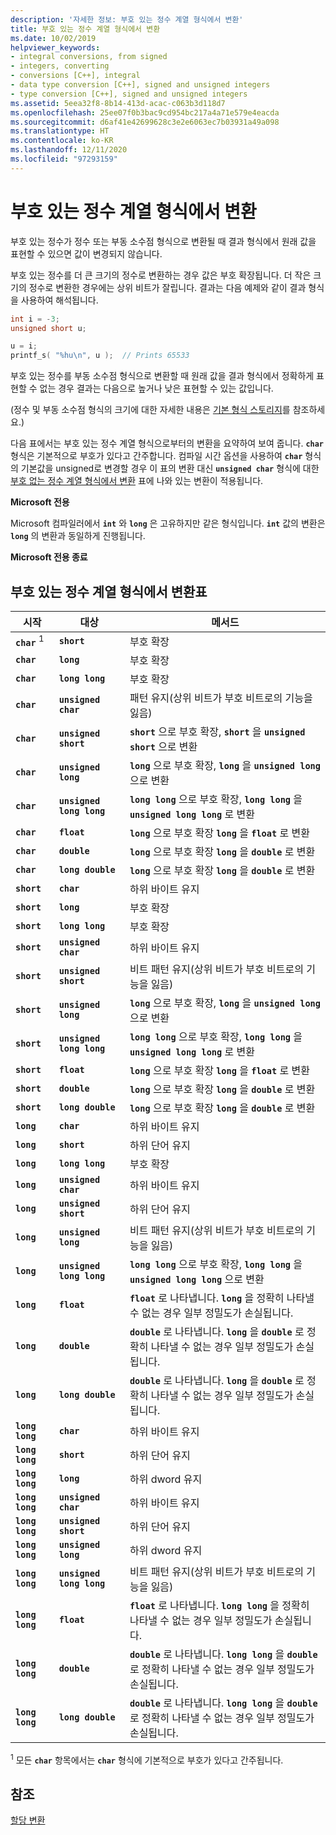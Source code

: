 ```yaml
---
description: '자세한 정보: 부호 있는 정수 계열 형식에서 변환'
title: 부호 있는 정수 계열 형식에서 변환
ms.date: 10/02/2019
helpviewer_keywords:
- integral conversions, from signed
- integers, converting
- conversions [C++], integral
- data type conversion [C++], signed and unsigned integers
- type conversion [C++], signed and unsigned integers
ms.assetid: 5eea32f8-8b14-413d-acac-c063b3d118d7
ms.openlocfilehash: 25ee07f0b3bac9cd954bc217a4a71e579e4eacda
ms.sourcegitcommit: d6af41e42699628c3e2e6063ec7b03931a49a098
ms.translationtype: HT
ms.contentlocale: ko-KR
ms.lasthandoff: 12/11/2020
ms.locfileid: "97293159"
---
```

# <a name="conversions-from-signed-integral-types"></a>부호 있는 정수 계열 형식에서 변환

부호 있는 정수가 정수 또는 부동 소수점 형식으로 변환될 때 결과 형식에서 원래 값을 표현할 수 있으면 값이 변경되지 않습니다.

부호 있는 정수를 더 큰 크기의 정수로 변환하는 경우 값은 부호 확장됩니다. 더 작은 크기의 정수로 변환한 경우에는 상위 비트가 잘립니다. 결과는 다음 예제와 같이 결과 형식을 사용하여 해석됩니다.

```C
int i = -3;
unsigned short u;

u = i;
printf_s( "%hu\n", u );  // Prints 65533
```

부호 있는 정수를 부동 소수점 형식으로 변환할 때 원래 값을 결과 형식에서 정확하게 표현할 수 없는 경우 결과는 다음으로 높거나 낮은 표현할 수 있는 값입니다.

(정수 및 부동 소수점 형식의 크기에 대한 자세한 내용은 [기본 형식 스토리지](../c-language/storage-of-basic-types.md)를 참조하세요.)

다음 표에서는 부호 있는 정수 계열 형식으로부터의 변환을 요약하여 보여 줍니다. **`char`** 형식은 기본적으로 부호가 있다고 간주합니다. 컴파일 시간 옵션을 사용하여 **`char`** 형식의 기본값을 unsigned로 변경할 경우 이 표의 변환 대신 **`unsigned char`** 형식에 대한 [부호 없는 정수 계열 형식에서 변환](../c-language/conversions-from-unsigned-integral-types.md) 표에 나와 있는 변환이 적용됩니다.

**Microsoft 전용**

Microsoft 컴파일러에서 **`int`** 와 **`long`** 은 고유하지만 같은 형식입니다. **`int`** 값의 변환은 **`long`** 의 변환과 동일하게 진행됩니다.

**Microsoft 전용 종료**

## <a name="table-of-conversions-from-signed-integral-types"></a>부호 있는 정수 계열 형식에서 변환표

|시작|대상|메서드|
|----------|--------|------------|
|**`char`** <sup>1</sup>|**`short`**|부호 확장|
|**`char`**|**`long`**|부호 확장|
|**`char`**|**`long long`**|부호 확장|
|**`char`**|**`unsigned char`**|패턴 유지(상위 비트가 부호 비트로의 기능을 잃음)|
|**`char`**|**`unsigned short`**|**`short`** 으로 부호 확장, **`short`** 을 **`unsigned short`** 으로 변환|
|**`char`**|**`unsigned long`**|**`long`** 으로 부호 확장, **`long`** 을 **`unsigned long`** 으로 변환|
|**`char`**|**`unsigned long long`**|**`long long`** 으로 부호 확장, **`long long`** 을 **`unsigned long long`** 로 변환|
|**`char`**|**`float`**|**`long`** 으로 부호 확장 **`long`** 을 **`float`** 로 변환|
|**`char`**|**`double`**|**`long`** 으로 부호 확장 **`long`** 을 **`double`** 로 변환|
|**`char`**|**`long double`**|**`long`** 으로 부호 확장 **`long`** 을 **`double`** 로 변환|
|**`short`**|**`char`**|하위 바이트 유지|
|**`short`**|**`long`**|부호 확장|
|**`short`**|**`long long`**|부호 확장|
|**`short`**|**`unsigned char`**|하위 바이트 유지|
|**`short`**|**`unsigned short`**|비트 패턴 유지(상위 비트가 부호 비트로의 기능을 잃음)|
|**`short`**|**`unsigned long`**|**`long`** 으로 부호 확장, **`long`** 을 **`unsigned long`** 으로 변환|
|**`short`**|**`unsigned long long`**|**`long long`** 으로 부호 확장, **`long long`** 을 **`unsigned long long`** 로 변환|
|**`short`**|**`float`**|**`long`** 으로 부호 확장 **`long`** 을 **`float`** 로 변환|
|**`short`**|**`double`**|**`long`** 으로 부호 확장 **`long`** 을 **`double`** 로 변환|
|**`short`**|**`long double`**|**`long`** 으로 부호 확장 **`long`** 을 **`double`** 로 변환|
|**`long`**|**`char`**|하위 바이트 유지|
|**`long`**|**`short`**|하위 단어 유지|
|**`long`**|**`long long`**|부호 확장|
|**`long`**|**`unsigned char`**|하위 바이트 유지|
|**`long`**|**`unsigned short`**|하위 단어 유지|
|**`long`**|**`unsigned long`**|비트 패턴 유지(상위 비트가 부호 비트로의 기능을 잃음)|
|**`long`**|**`unsigned long long`**|**`long long`** 으로 부호 확장, **`long long`** 을 **`unsigned long long`** 으로 변환|
|**`long`**|**`float`**|**`float`** 로 나타냅니다. **`long`** 을 정확히 나타낼 수 없는 경우 일부 정밀도가 손실됩니다.|
|**`long`**|**`double`**|**`double`** 로 나타냅니다. **`long`** 을 **`double`** 로 정확히 나타낼 수 없는 경우 일부 정밀도가 손실됩니다.|
|**`long`**|**`long double`**|**`double`** 로 나타냅니다. **`long`** 을 **`double`** 로 정확히 나타낼 수 없는 경우 일부 정밀도가 손실됩니다.|
|**`long long`**|**`char`**|하위 바이트 유지|
|**`long long`**|**`short`**|하위 단어 유지|
|**`long long`**|**`long`**|하위 dword 유지|
|**`long long`**|**`unsigned char`**|하위 바이트 유지|
|**`long long`**|**`unsigned short`**|하위 단어 유지|
|**`long long`**|**`unsigned long`**|하위 dword 유지|
|**`long long`**|**`unsigned long long`**|비트 패턴 유지(상위 비트가 부호 비트로의 기능을 잃음)|
|**`long long`**|**`float`**|**`float`** 로 나타냅니다. **`long long`** 을 정확히 나타낼 수 없는 경우 일부 정밀도가 손실됩니다.|
|**`long long`**|**`double`**|**`double`** 로 나타냅니다. **`long long`** 을 **`double`** 로 정확히 나타낼 수 없는 경우 일부 정밀도가 손실됩니다.|
|**`long long`**|**`long double`**|**`double`** 로 나타냅니다. **`long long`** 을 **`double`** 로 정확히 나타낼 수 없는 경우 일부 정밀도가 손실됩니다.|

<sup>1</sup> 모든 **`char`** 항목에서는 **`char`** 형식에 기본적으로 부호가 있다고 간주됩니다.

## <a name="see-also"></a>참조

[할당 변환](../c-language/assignment-conversions.md)
